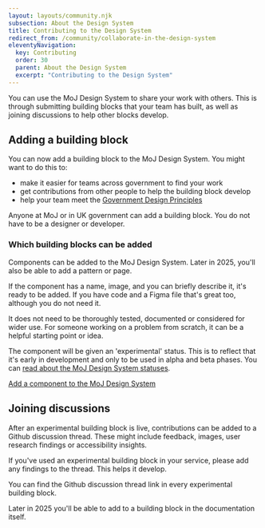 ```yaml
---
layout: layouts/community.njk
subsection: About the Design System
title: Contributing to the Design System
redirect_from: /community/collaborate-in-the-design-system
eleventyNavigation:
  key: Contributing
  order: 30
  parent: About the Design System
  excerpt: "Contributing to the Design System"
---
```


You can use the MoJ Design System to share your work with others. This is through submitting building blocks that your team has built, as well as joining discussions to help other blocks develop.

## Adding a building block

You can now add a building block to the MoJ Design System. You might want to do this to:

- make it easier for teams across government to find your work
- get contributions from other people to help the building block develop
- help your team meet the [Government Design Principles](https://www.gov.uk/guidance/government-design-principles)

Anyone at MoJ or in UK government can add a building block. You do not have to be a designer or developer.

### Which building blocks can be added

Components can be added to the MoJ Design System. Later in 2025, you'll also be able to add a pattern or page.

If the component has a name, image, and you can briefly describe it, it's ready to be added. If you have code and a Figma file that's great too, although you do not need it.

It does not need to be thoroughly tested, documented or considered for wider use. For someone working on a problem from scratch, it can be a helpful starting point or idea.

The component will be given an 'experimental' status. This is to reflect that it's early in development and only to be used in alpha and beta phases. You can [read about the MoJ Design System statuses](/design-system-statuses/).

[Add a component to the MoJ Design System](/contribute/add-new-component/start)

## Joining discussions

After an experimental building block is live, contributions can be added to a Github discussion thread. These might include feedback, images, user research findings or accessibility insights.

If you've used an experimental building block in your service, please add any findings to the thread. This helps it develop.  

You can find the Github discussion thread link in every experimental building block.

<div class="govuk-inset-text">
Later in 2025 you'll be able to add to a building block in the documentation itself.
</div>
